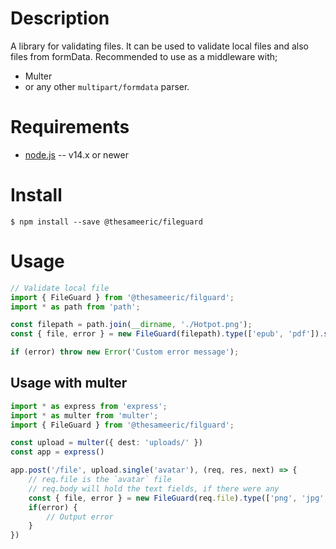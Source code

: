 Description
===========

A library for validating files. It can be used to validate local files and also files from formData.
Recommended to use as a middleware with;
- Multer
- or any other ```multipart/formdata``` parser.


Requirements
============

* [node.js](http://nodejs.org/) -- v14.x or newer


Install
=======
```shell
$ npm install --save @thesameeric/fileguard
```

Usage
========
```ts
// Validate local file
import { FileGuard } from '@thesameeric/filguard';
import * as path from 'path';

const filepath = path.join(__dirname, './Hotpot.png');
const { file, error } = new FileGuard(filepath).type(['epub', 'pdf']).size(1);

if (error) throw new Error('Custom error message');
```

## Usage with multer
```ts
import * as express from 'express';
import * as multer from 'multer';
import { FileGuard } from '@thesameeric/filguard';

const upload = multer({ dest: 'uploads/' })
const app = express()

app.post('/file', upload.single('avatar'), (req, res, next) => {
    // req.file is the `avatar` file
    // req.body will hold the text fields, if there were any
    const { file, error } = new FileGuard(req.file).type(['png', 'jpg', 'jpeg', 'gif']).size(3);
    if(error) {
        // Output error
    }
})
```